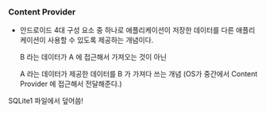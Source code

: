 ### Content Provider

- 안드로이드 4대 구성 요소 중 하나로 애플리케이션이 저장한 데이터를 다른 애플리케이션이 사용할 수 있도록 제공하는 개념이다.

  B 라는 데이터가 A 에 접근해서 가져오는 것이 아닌

  A 라는 데이터가 제공한 데이터를 B 가 가져다 쓰는 개념 (OS가 중간에서 Content Provider 에 접근해서 전달해준다.)

  

SQLite1 파일에서 덮어씀!